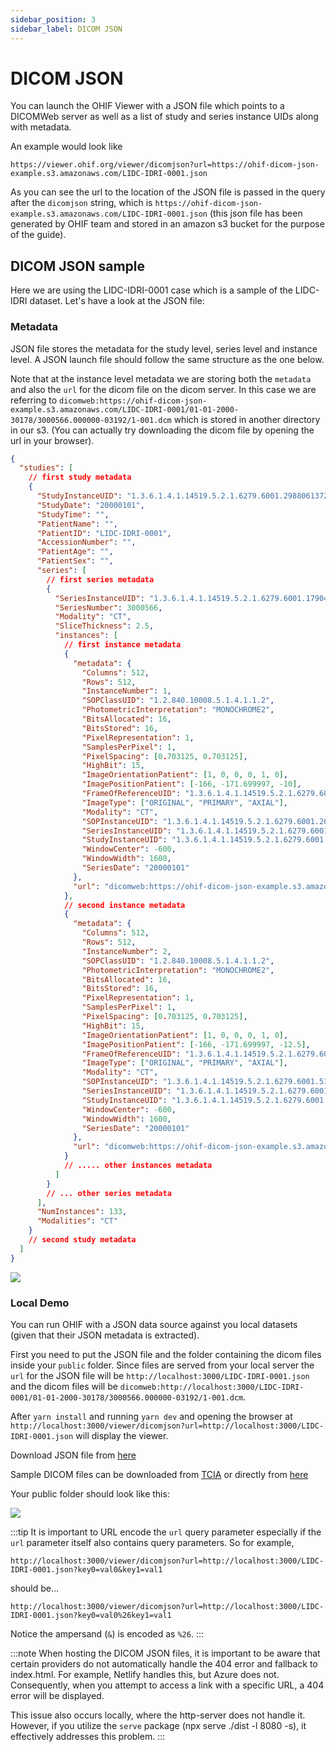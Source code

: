 ```yaml
---
sidebar_position: 3
sidebar_label: DICOM JSON
---
```


# DICOM JSON

You can launch the OHIF Viewer with a JSON file which points to a DICOMWeb
server as well as a list of study and series instance UIDs along with metadata.

An example would look like

`https://viewer.ohif.org/viewer/dicomjson?url=https://ohif-dicom-json-example.s3.amazonaws.com/LIDC-IDRI-0001.json`

As you can see the url to the location of the JSON file is passed in the query
after the `dicomjson` string, which is
`https://ohif-dicom-json-example.s3.amazonaws.com/LIDC-IDRI-0001.json` (this
json file has been generated by OHIF team and stored in an amazon s3 bucket for
the purpose of the guide).

## DICOM JSON sample

Here we are using the LIDC-IDRI-0001 case which is a sample of the LIDC-IDRI
dataset. Let's have a look at the JSON file:

### Metadata

JSON file stores the metadata for the study level, series level and instance
level. A JSON launch file should follow the same structure as the one below.

Note that at the instance level metadata we are storing both the `metadata` and
also the `url` for the dicom file on the dicom server. In this case we are
referring to
`dicomweb:https://ohif-dicom-json-example.s3.amazonaws.com/LIDC-IDRI-0001/01-01-2000-30178/3000566.000000-03192/1-001.dcm`
which is stored in another directory in our s3. (You can actually try
downloading the dicom file by opening the url in your browser).

```json
{
  "studies": [
    // first study metadata
    {
      "StudyInstanceUID": "1.3.6.1.4.1.14519.5.2.1.6279.6001.298806137288633453246975630178",
      "StudyDate": "20000101",
      "StudyTime": "",
      "PatientName": "",
      "PatientID": "LIDC-IDRI-0001",
      "AccessionNumber": "",
      "PatientAge": "",
      "PatientSex": "",
      "series": [
        // first series metadata
        {
          "SeriesInstanceUID": "1.3.6.1.4.1.14519.5.2.1.6279.6001.179049373636438705059720603192",
          "SeriesNumber": 3000566,
          "Modality": "CT",
          "SliceThickness": 2.5,
          "instances": [
            // first instance metadata
            {
              "metadata": {
                "Columns": 512,
                "Rows": 512,
                "InstanceNumber": 1,
                "SOPClassUID": "1.2.840.10008.5.1.4.1.1.2",
                "PhotometricInterpretation": "MONOCHROME2",
                "BitsAllocated": 16,
                "BitsStored": 16,
                "PixelRepresentation": 1,
                "SamplesPerPixel": 1,
                "PixelSpacing": [0.703125, 0.703125],
                "HighBit": 15,
                "ImageOrientationPatient": [1, 0, 0, 0, 1, 0],
                "ImagePositionPatient": [-166, -171.699997, -10],
                "FrameOfReferenceUID": "1.3.6.1.4.1.14519.5.2.1.6279.6001.229925374658226729607867499499",
                "ImageType": ["ORIGINAL", "PRIMARY", "AXIAL"],
                "Modality": "CT",
                "SOPInstanceUID": "1.3.6.1.4.1.14519.5.2.1.6279.6001.262721256650280657946440242654",
                "SeriesInstanceUID": "1.3.6.1.4.1.14519.5.2.1.6279.6001.179049373636438705059720603192",
                "StudyInstanceUID": "1.3.6.1.4.1.14519.5.2.1.6279.6001.298806137288633453246975630178",
                "WindowCenter": -600,
                "WindowWidth": 1600,
                "SeriesDate": "20000101"
              },
              "url": "dicomweb:https://ohif-dicom-json-example.s3.amazonaws.com/LIDC-IDRI-0001/01-01-2000-30178/3000566.000000-03192/1-001.dcm"
            },
            // second instance metadata
            {
              "metadata": {
                "Columns": 512,
                "Rows": 512,
                "InstanceNumber": 2,
                "SOPClassUID": "1.2.840.10008.5.1.4.1.1.2",
                "PhotometricInterpretation": "MONOCHROME2",
                "BitsAllocated": 16,
                "BitsStored": 16,
                "PixelRepresentation": 1,
                "SamplesPerPixel": 1,
                "PixelSpacing": [0.703125, 0.703125],
                "HighBit": 15,
                "ImageOrientationPatient": [1, 0, 0, 0, 1, 0],
                "ImagePositionPatient": [-166, -171.699997, -12.5],
                "FrameOfReferenceUID": "1.3.6.1.4.1.14519.5.2.1.6279.6001.229925374658226729607867499499",
                "ImageType": ["ORIGINAL", "PRIMARY", "AXIAL"],
                "Modality": "CT",
                "SOPInstanceUID": "1.3.6.1.4.1.14519.5.2.1.6279.6001.512235483218154065970649917292",
                "SeriesInstanceUID": "1.3.6.1.4.1.14519.5.2.1.6279.6001.179049373636438705059720603192",
                "StudyInstanceUID": "1.3.6.1.4.1.14519.5.2.1.6279.6001.298806137288633453246975630178",
                "WindowCenter": -600,
                "WindowWidth": 1600,
                "SeriesDate": "20000101"
              },
              "url": "dicomweb:https://ohif-dicom-json-example.s3.amazonaws.com/LIDC-IDRI-0001/01-01-2000-30178/3000566.000000-03192/1-002.dcm"
            }
            // ..... other instances metadata
          ]
        }
        // ... other series metadata
      ],
      "NumInstances": 133,
      "Modalities": "CT"
    }
    // second study metadata
  ]
}
```

![](../../assets/img/dicom-json.png)

### Local Demo

You can run OHIF with a JSON data source against you local datasets (given that
their JSON metadata is extracted).

First you need to put the JSON file and the folder containing the dicom files
inside your `public` folder. Since files are served from your local server the
`url` for the JSON file will be `http://localhost:3000/LIDC-IDRI-0001.json` and
the dicom files will be
`dicomweb:http://localhost:3000/LIDC-IDRI-0001/01-01-2000-30178/3000566.000000-03192/1-001.dcm`.

After `yarn install` and running `yarn dev` and opening the browser at
`http://localhost:3000/viewer/dicomjson?url=http://localhost:3000/LIDC-IDRI-0001.json`
will display the viewer.

Download JSON file from
[here](https://www.dropbox.com/sh/zvkv6mrhpdze67x/AADLGK46WuforD2LopP99gFXa?dl=0)

Sample DICOM files can be downloaded from
[TCIA](https://wiki.cancerimagingarchive.net/display/Public/LIDC-IDRI) or
directly from
[here](https://www.dropbox.com/sh/zvkv6mrhpdze67x/AADLGK46WuforD2LopP99gFXa?dl=0)

Your public folder should look like this:

![](../../assets/img/dicom-json-public.png)

:::tip
It is important to URL encode the `url` query parameter especially if the `url`
parameter itself also contains query parameters. So for example,

`http://localhost:3000/viewer/dicomjson?url=http://localhost:3000/LIDC-IDRI-0001.json?key0=val0&key1=val1`

should be...

`http://localhost:3000/viewer/dicomjson?url=http://localhost:3000/LIDC-IDRI-0001.json?key0=val0%26key1=val1`

Notice the ampersand (`&`) is encoded as `%26`.
:::

:::note
When hosting the DICOM JSON files, it is important to be aware that certain providers
do not automatically handle the 404 error and fallback to index.html. For example, Netlify
handles this, but Azure does not. Consequently, when you attempt to access a link with a
specific URL, a 404 error will be displayed.

This issue also occurs locally, where the http-server does not handle it. However,
if you utilize the `serve` package (npx serve ./dist -l 8080 -s), it effectively addresses this problem.
:::
